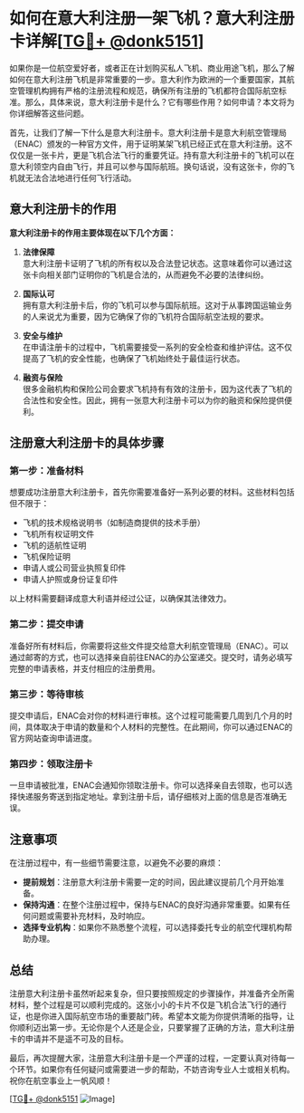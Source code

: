 # 如何在意大利注册一架飞机？意大利注册卡详解[[TG💪+ @donk5151](https://t.me/s/donk5151)]

如果你是一位航空爱好者，或者正在计划购买私人飞机、商业用途飞机，那么了解如何在意大利注册飞机是非常重要的一步。意大利作为欧洲的一个重要国家，其航空管理机构拥有严格的注册流程和规范，确保所有注册的飞机都符合国际航空标准。那么，具体来说，意大利注册卡是什么？它有哪些作用？如何申请？本文将为你详细解答这些问题。

首先，让我们了解一下什么是意大利注册卡。意大利注册卡是意大利航空管理局（ENAC）颁发的一种官方文件，用于证明某架飞机已经正式在意大利注册。这不仅仅是一张卡片，更是飞机合法飞行的重要凭证。持有意大利注册卡的飞机可以在意大利领空内自由飞行，并且可以参与国际航班。换句话说，没有这张卡，你的飞机就无法合法地进行任何飞行活动。

## 意大利注册卡的作用

**意大利注册卡的作用主要体现在以下几个方面：**

1. **法律保障**  
   意大利注册卡证明了飞机的所有权以及合法登记状态。这意味着你可以通过这张卡向相关部门证明你的飞机是合法的，从而避免不必要的法律纠纷。

2. **国际认可**  
   拥有意大利注册卡后，你的飞机可以参与国际航班。这对于从事跨国运输业务的人来说尤为重要，因为它确保了你的飞机符合国际航空法规的要求。

3. **安全与维护**  
   在申请注册卡的过程中，飞机需要接受一系列的安全检查和维护评估。这不仅提高了飞机的安全性能，也确保了飞机始终处于最佳运行状态。

4. **融资与保险**  
   很多金融机构和保险公司会要求飞机持有有效的注册卡，因为这代表了飞机的合法性和安全性。因此，拥有一张意大利注册卡可以为你的融资和保险提供便利。

## 注册意大利注册卡的具体步骤

### 第一步：准备材料

想要成功注册意大利注册卡，首先你需要准备好一系列必要的材料。这些材料包括但不限于：

- 飞机的技术规格说明书（如制造商提供的技术手册）
- 飞机所有权证明文件
- 飞机的适航性证明
- 飞机保险证明
- 申请人或公司营业执照复印件
- 申请人护照或身份证复印件

以上材料需要翻译成意大利语并经过公证，以确保其法律效力。

### 第二步：提交申请

准备好所有材料后，你需要将这些文件提交给意大利航空管理局（ENAC）。可以通过邮寄的方式，也可以选择亲自前往ENAC的办公室递交。提交时，请务必填写完整的申请表格，并支付相应的注册费用。

### 第三步：等待审核

提交申请后，ENAC会对你的材料进行审核。这个过程可能需要几周到几个月的时间，具体取决于申请的数量和个人材料的完整性。在此期间，你可以通过ENAC的官方网站查询申请进度。

### 第四步：领取注册卡

一旦申请被批准，ENAC会通知你领取注册卡。你可以选择亲自去领取，也可以选择快递服务寄送到指定地址。拿到注册卡后，请仔细核对上面的信息是否准确无误。

## 注意事项

在注册过程中，有一些细节需要注意，以避免不必要的麻烦：

- **提前规划**：注册意大利注册卡需要一定的时间，因此建议提前几个月开始准备。
- **保持沟通**：在整个注册过程中，保持与ENAC的良好沟通非常重要。如果有任何问题或需要补充材料，及时响应。
- **选择专业机构**：如果你不熟悉整个流程，可以选择委托专业的航空代理机构帮助办理。

## 总结

注册意大利注册卡虽然听起来复杂，但只要按照规定的步骤操作，并准备齐全所需材料，整个过程是可以顺利完成的。这张小小的卡片不仅是飞机合法飞行的通行证，也是你进入国际航空市场的重要敲门砖。希望本文能为你提供清晰的指导，让你顺利迈出第一步。无论你是个人还是企业，只要掌握了正确的方法，意大利注册卡的申请并不是遥不可及的目标。

最后，再次提醒大家，注册意大利注册卡是一个严谨的过程，一定要认真对待每一个环节。如果你有任何疑问或需要进一步的帮助，不妨咨询专业人士或相关机构。祝你在航空事业上一帆风顺！

[[TG💪+ @donk5151](https://t.me/s/donk5151) ![Image](https://i.postimg.cc/rwNCRYN7/Snipaste-2025-04-30-17-27-05.png)]